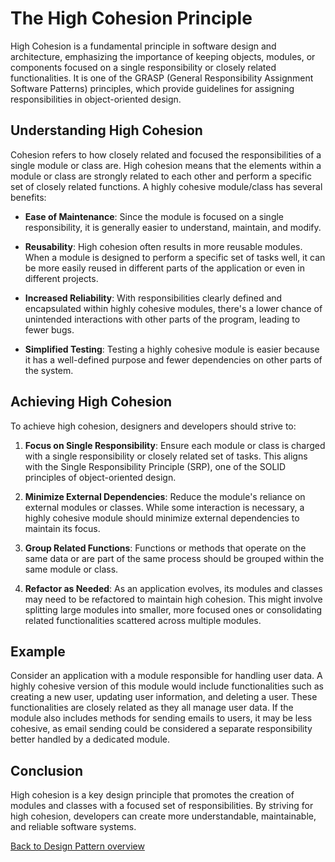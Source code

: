 # The High Cohesion Principle

High Cohesion is a fundamental principle in software design and architecture, emphasizing the importance of keeping objects, modules, or components focused on a single responsibility or closely related functionalities. It is one of the GRASP (General Responsibility Assignment Software Patterns) principles, which provide guidelines for assigning responsibilities in object-oriented design.

## Understanding High Cohesion

Cohesion refers to how closely related and focused the responsibilities of a single module or class are. High cohesion means that the elements within a module or class are strongly related to each other and perform a specific set of closely related functions. A highly cohesive module/class has several benefits:

- **Ease of Maintenance**: Since the module is focused on a single responsibility, it is generally easier to understand, maintain, and modify.

- **Reusability**: High cohesion often results in more reusable modules. When a module is designed to perform a specific set of tasks well, it can be more easily reused in different parts of the application or even in different projects.

- **Increased Reliability**: With responsibilities clearly defined and encapsulated within highly cohesive modules, there's a lower chance of unintended interactions with other parts of the program, leading to fewer bugs.

- **Simplified Testing**: Testing a highly cohesive module is easier because it has a well-defined purpose and fewer dependencies on other parts of the system.

## Achieving High Cohesion

To achieve high cohesion, designers and developers should strive to:

1. **Focus on Single Responsibility**: Ensure each module or class is charged with a single responsibility or closely related set of tasks. This aligns with the Single Responsibility Principle (SRP), one of the SOLID principles of object-oriented design.

2. **Minimize External Dependencies**: Reduce the module's reliance on external modules or classes. While some interaction is necessary, a highly cohesive module should minimize external dependencies to maintain its focus.

3. **Group Related Functions**: Functions or methods that operate on the same data or are part of the same process should be grouped within the same module or class.

4. **Refactor as Needed**: As an application evolves, its modules and classes may need to be refactored to maintain high cohesion. This might involve splitting large modules into smaller, more focused ones or consolidating related functionalities scattered across multiple modules.

## Example

Consider an application with a module responsible for handling user data. A highly cohesive version of this module would include functionalities such as creating a new user, updating user information, and deleting a user. These functionalities are closely related as they all manage user data. If the module also includes methods for sending emails to users, it may be less cohesive, as email sending could be considered a separate responsibility better handled by a dedicated module.

## Conclusion

High cohesion is a key design principle that promotes the creation of modules and classes with a focused set of responsibilities. By striving for high cohesion, developers can create more understandable, maintainable, and reliable software systems.

[Back to Design Pattern overview](./README.md)

